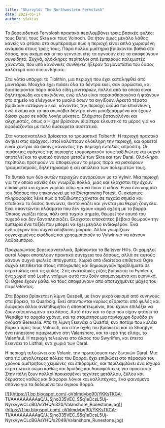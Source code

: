```yaml
---
title: "Sharvyld: The Northwestern Fervolosh"
date: 2021-05-17
author: sfakias
---
```


Το βορειοδυτικό Fervolosh πρακτικά περιλαμβάνει τρεις βασικές φυλές: τους Daral, τους Skra και τους Volnoch. Θα ήταν όμως μεγάλο λάθος κανείς να φτάσει στο συμπέρασμα πως η περιοχή είναι απλά χωρισμένη ανάμεσα στους τρεις τους. Πάρα πολλά μυστήρια βρίσκονται βαθιά στο δάσος, που ακόμα και οι πιο γενναίοι είτε τα αγνοούν είτε τα αποφεύγουν συνειδητά. Συχνά, ολόκληρες περίπολοι από έμπειρους πολεμιστές χάνονται, που υπό κανονικές συνθήκες ήξεραν τα μονοπάτια του δάσος καλύτερα από οποιονδήποτε.

Στα νότια υπάρχει το Tiblithin, μια περιοχή που έχει καταληφθεί από μανιτάρια. Μούχλα έχει πιάσει όλα τα δέντρα εκεί, σαν αρρώστια, και διασπείρονται πάρα πολλά είδη μανιταριών, πολλά από τα οποία είναι δηλητηριώδη και επικίνδυνα, ενώ άλλα είναι παραισθησιογόνα ή φτάνουν στο σημείο να ελέγχουν το μυαλό όσων τα αγγίξουν. Αρκετά τέρατα βρίσκουν καταφύγιο εκεί, κάνοντας την περιοχή ακόμα πιο επικίνδυνη, ενώ ακόμα και τα πιο αιωνόβια δέντρα είναι μισοξεραμμένα και έχουν δώσει χώρο σε κάθε λογής μύκητες. Ελάχιστοι βοτανολόγοι και αλχημιστές, όπως ο Hilgar βρίσκουν ιδιαίτερα ελκυστικό το μέρος για να εφοδιάζονται με πολύ δυσεύρετα συστατικά.  

Στα νοτιοανατολικά βρίσκεται το τρομακτικό Tolberth. Η περιοχή πρακτικά ανήκει στις αράχνες. Ιστοί καλύπτουν ολόκληρη την περιοχή, και αρκετοί είναι χοντροί σα σκοινί, κάνοντας την περιοχή εντελώς απρόσιτη. Οι τεράστιες αράχνες της περιοχής τρομοκρατούν τους ταξιδιώτες και συχνά αποτελεί και το φυσικό σύνορο μεταξύ των Skra και των Daral. Ολόκληροι περίπολοι προτιμούν να αποφεύγουν το μέρος παρά να ρισκάρουν τραυματισμούς, δηλητηριασμό ή και απώλεια των πολεμιστών τους.  

Τα δυτικά των δύο αυτών περιοχών συνορεύουν με το Vylwir. Μια περιοχή για την οποία κανείς δεν γνωρίζει πολλά, μιας και ελάχιστοι την έχουν επισκεφτεί και έχουν γυρίσει πίσω για να πουν τι είδαν. Είναι ένα κομμάτι του δάσους που επικοινωνεί με το Evergrowing Forest. Οι σκόρπιες πληροφορίες λένε πως ο ταξιδιώτης χάνεται σε τυχαία σημεία και σταδιακά το δάσος πυκνώνει, σκοτεινιάζει και γίνεται μια θερμή ζούγκλα. Εκεί απαντώνται πλάσματα που δεν έχουν καμιά σχέση με το βορρά: Όποιος γυρίζει πίσω, πάλι από τυχαία σημεία, θεωρεί τον εαυτό του τυχερό και δεν ξαναπλησιάζει. Ελάχιστοι επισκέπτες βέβαια θεωρούν την εμπειρία ένα ταξίδι που μπορεί να έχει μεγάλο ενδιαφέρον: Ένα ενδιαφέρον που συχνά αποβαίνει μοιραίο. Άλλοι γνωρίζουν συγκεκριμένες εισόδους και χρησιμοποιούν το Vylwir για να κάνουν λαθρεμπόριο.  

Προχωρώντας βορειοανατολικά, βρίσκονται τα Baltsver Hills. Οι χαμηλοί αυτοί λόφοι αποτελούν πρακτικά συνέχεια του δάσους, αλλά σε αυτούς κάνουν συχνά φωλιές ιππόγρυπες. Χωριά από ιδιαίτερα επιθετικά Ogre συχνά επιτίθενται στους ιππόγρυπες και δημιουργούν προβλήματα σε στρατιώτες από τις φυλές. Στις ανατολικές ρίζες βρίσκεται το Fymlerin, ένα χωριό από Leshy, νοήμων φυτά που ζούν απομονωμένα και ειρηνικά. Οι Ogres έχουν μάθει να τους αποφεύγουν από αποτυχημένες μάχες του παρελθόντος.  

Στα βόρεια βρίσκεται η λίμνη Quspell, με έναν μικρό οικισμό από κυνηγούς στα βόρεια, το Quarbolg. Εκεί απαντώνται κυρίως εξόριστοι από φυλές και διάφοροι άλλοι ανεπιθύμητοι ή απογοητευμένοι, που έχουν επιλέξει να ζουν απομονωμένα στο δάσος. Αυτό ήταν και το όριο που είχαν φτάσει τα Wendigo τα αρχαία χρόνια, και τα σταμάτησε μια πανίσχυρη δρυάδα εν ονόματι Berevalia.  Από τη λίμνη ξεκινάει ο Quarfol, ένα ποτάμι που κυλάει βόρεια προς τους Volnoch, και στην όχθη του βρίσκεται και το Shorglyn, ένα runestone αφιερωμένο στη Valanshore, και το ιερό της ελάφι, το Valanfaul. Η περιοχή τελειώνει στο άλσος του Swyrlifen, και έπειτα ξεκινάει το Lizthal, ένα χωριό των Daral.

Η περιοχή τελειώνει στο Volanir, την πρωτεύουσα των ξωτικών Daral. Μια από τις μεγαλύτερες πόλεις του Βορρά, έχει επιβιώσει στο πέρασμα του χρόνου αμέτρητους χειμώνες και επιδρομείς, και περιλαμβάνει ένα ισχυρό στρατιωτικό σώμα καθώς και δρυίδες και δασοφύλακες για προστασία. Στην πόλη ζουν πολλοί προικισμένοι τεχνίτες μετάλλου, ξύλου και δέρματος καθώς και διάφοροι λόγιοι και καλλιτέχνες, ένα φαινόμενο σπάνιο για τα δεδομένα του άγριου Βορρά.



[![](https://1.bp.blogspot.com/-oVblmdybg90/YKKsTKGA-
TI/AAAAAAAAAaQ/JJSjno335VEC_S5q1eDcsL5Uj-
NyrxvywCLcBGAsYHQ/s320/Valanshore_Runestone.jpg)](https://1.bp.blogspot.com/-oVblmdybg90/YKKsTKGA-
TI/AAAAAAAAAaQ/JJSjno335VEC_S5q1eDcsL5Uj-
NyrxvywCLcBGAsYHQ/s2048/Valanshore_Runestone.jpg)





